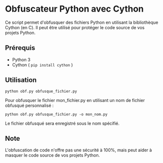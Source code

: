 # Obfuscateur Python avec Cython

Ce script permet d'obfusquer des fichiers Python en utilisant la bibliothèque Cython (en C). Il peut être utilisé pour protéger le code source de vos projets Python.

## Prérequis

- Python 3
- Cython ( ``pip install cython`` )

## Utilisation

``python obf.py obfusque_fichier.py``

Pour obfusquer le fichier mon_fichier.py en utilisant un nom de fichier obfusqué personnalisé :

``python obf.py obfusque_fichier.py -o mon_nom.py``

Le fichier obfusqué sera enregistré sous le nom spécifié.

## Note

L'obfuscation de code n'offre pas une sécurité à 100%, mais peut aider à masquer le code source de vos projets Python.
